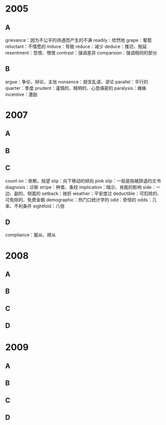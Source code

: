 # 2005
## A
grievance：因为不公平的待遇而产生的不满
readily：欣然地
grape：葡萄
reluctant：不情愿的
induce：导致
reduce：减少
deduce：推迟、拖延
resentment：怨恨、憎恨
contrast：强调差异
comparsion：强调相同的部分
## B
argue：争论、辩论、主张
nonsence：胡言乱语、谬论
parallel：平行的
quarter：季度
prudent：谨慎的、精明的、心思缜密的
paralysis：瘫痪
incentive：激励

# 2007

## A

## B

## C

count on：依赖，指望
slip：向下移动的倾向
pink slip：一般是指被辞退的文书
diagnosis：诊断
stripe：种类、条纹
implication：暗示、肯能的影响
side：一边、副的、侧面的
setback：挫折
weather：平安度过
deductible：可扣除的、可免除的、免费金额
demographic：热门口统计学的
odd：奇怪的
odds：几率、不利条件
eightfold：八倍

## D
compliance：服从、顺从



# 2008

## A

## B

## C

## D

# 2009

## A

## B

## C

## D
